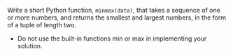 Write a short Python function, ```minmax(data)```, that takes a sequence of one or more numbers, and returns the smallest and largest numbers, in the form of a tuple of length two.
- Do not use the built-in functions min or max in implementing your solution.
